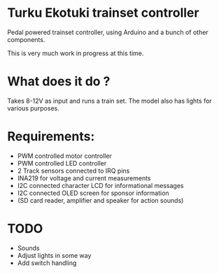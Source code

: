 Turku Ekotuki trainset controller
=================================

Pedal powered trainset controller, using Arduino and a bunch of other components.

This is very much work in progress at this time.

What does it do ?
=================
Takes 8-12V as input and runs a train set. The model also has lights for various purposes.

Requirements:
=============
* PWM controlled motor controller
* PWM controlled LED controller
* 2 Track sensors connected to IRQ pins
* INA219 for voltage and current measurements
* I2C connected character LCD for informational messages
* I2C connected OLED screen for sponsor information
* (SD card reader, amplifier and speaker for action sounds)

TODO
====
* Sounds
* Adjust lights in some way
* Add switch handling
